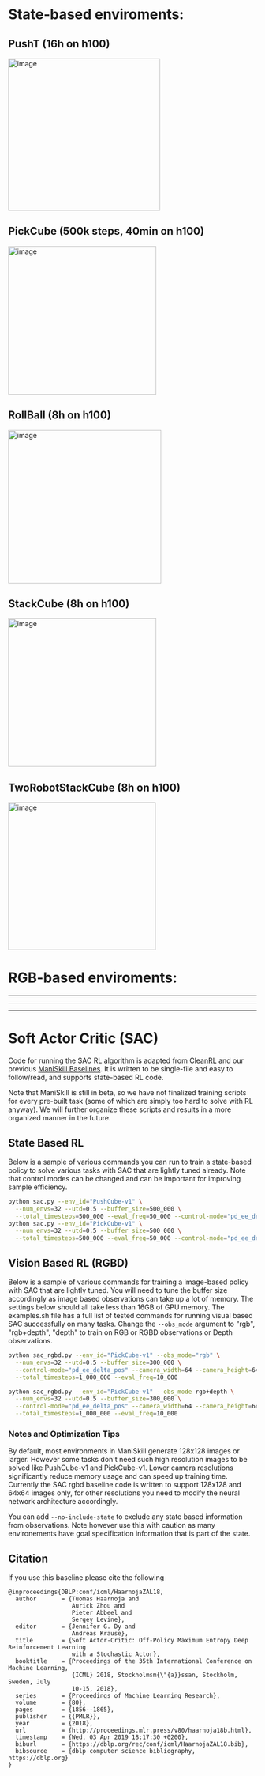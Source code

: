 # State-based enviroments:

## PushT (16h on h100)

<img width="308" alt="image" src="https://github.com/user-attachments/assets/49a1133a-06d4-4d31-97c0-e8fdf34ed3d7" />


## PickCube (500k steps, 40min on h100)

<img width="300" alt="image" src="https://github.com/user-attachments/assets/a80ea3e1-5a5a-4e66-948c-410bd1b2a2ae" />

## RollBall (8h on h100)

<img width="310" alt="image" src="https://github.com/user-attachments/assets/bb88ed69-2e22-4bfd-9e54-5e9f27641852" />

## StackCube (8h on h100)

<img width="300" alt="image" src="https://github.com/user-attachments/assets/033f3e68-bc79-40b8-a6e7-175388885fb5" />


## TwoRobotStackCube (8h on h100)


<img width="299" alt="image" src="https://github.com/user-attachments/assets/03fabcde-52e5-4134-9b07-a0db8efa4a9c" />





# RGB-based enviroments:




-----
-----
-----

# Soft Actor Critic (SAC)

Code for running the SAC RL algorithm is adapted from [CleanRL](https://github.com/vwxyzjn/cleanrl/) and our previous [ManiSkill Baselines](https://github.com/tongzhoumu/ManiSkill_Baselines/). It is written to be single-file and easy to follow/read, and supports state-based RL code.

Note that ManiSkill is still in beta, so we have not finalized training scripts for every pre-built task (some of which are simply too hard to solve with RL anyway). We will further organize these scripts and results in a more organized manner in the future.

## State Based RL

Below is a sample of various commands you can run to train a state-based policy to solve various tasks with SAC that are lightly tuned already. Note that control modes can be changed and can be important for improving sample efficiency.


```bash
python sac.py --env_id="PushCube-v1" \
  --num_envs=32 --utd=0.5 --buffer_size=500_000 \
  --total_timesteps=500_000 --eval_freq=50_000 --control-mode="pd_ee_delta_pos" 
python sac.py --env_id="PickCube-v1" \
  --num_envs=32 --utd=0.5 --buffer_size=500_000 \
  --total_timesteps=500_000 --eval_freq=50_000 --control-mode="pd_ee_delta_pos" 
```

## Vision Based RL (RGBD)

Below is a sample of various commands for training a image-based policy with SAC that are lightly tuned. You will need to tune the buffer size accordingly as image based observations can take up a lot of memory. The settings below should all take less than 16GB of GPU memory. The examples.sh file has a full list of tested commands for running visual based SAC successfully on many tasks. Change the `--obs_mode` argument to "rgb", "rgb+depth", "depth" to train on RGB or RGBD observations or Depth observations. 

```bash
python sac_rgbd.py --env_id="PickCube-v1" --obs_mode="rgb" \
  --num_envs=32 --utd=0.5 --buffer_size=300_000 \
  --control-mode="pd_ee_delta_pos" --camera_width=64 --camera_height=64 \
  --total_timesteps=1_000_000 --eval_freq=10_000

python sac_rgbd.py --env_id="PickCube-v1" --obs_mode rgb+depth \
  --num_envs=32 --utd=0.5 --buffer_size=300_000 \
  --control-mode="pd_ee_delta_pos" --camera_width=64 --camera_height=64 \
  --total_timesteps=1_000_000 --eval_freq=10_000 
```

### Notes and Optimization Tips

By default, most environments in ManiSkill generate 128x128 images or larger. However some tasks don't need such high resolution images to be solved like PushCube-v1 and PickCube-v1. Lower camera resolutions significantly reduce memory usage and can speed up training time. Currently the SAC rgbd baseline code is written to support 128x128 and 64x64 images only, for other resolutions you need to modify the neural network architecture accordingly.

You can add `--no-include-state` to exclude any state based information from observations. Note however use this with caution as many environements have goal specification information that is part of the state.

## Citation

If you use this baseline please cite the following
```
@inproceedings{DBLP:conf/icml/HaarnojaZAL18,
  author       = {Tuomas Haarnoja and
                  Aurick Zhou and
                  Pieter Abbeel and
                  Sergey Levine},
  editor       = {Jennifer G. Dy and
                  Andreas Krause},
  title        = {Soft Actor-Critic: Off-Policy Maximum Entropy Deep Reinforcement Learning
                  with a Stochastic Actor},
  booktitle    = {Proceedings of the 35th International Conference on Machine Learning,
                  {ICML} 2018, Stockholmsm{\"{a}}ssan, Stockholm, Sweden, July
                  10-15, 2018},
  series       = {Proceedings of Machine Learning Research},
  volume       = {80},
  pages        = {1856--1865},
  publisher    = {{PMLR}},
  year         = {2018},
  url          = {http://proceedings.mlr.press/v80/haarnoja18b.html},
  timestamp    = {Wed, 03 Apr 2019 18:17:30 +0200},
  biburl       = {https://dblp.org/rec/conf/icml/HaarnojaZAL18.bib},
  bibsource    = {dblp computer science bibliography, https://dblp.org}
}
```
